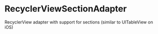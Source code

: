 # RecyclerViewSectionAdapter
RecyclerView adapter with support for sections (similar to UITableView on iOS)
